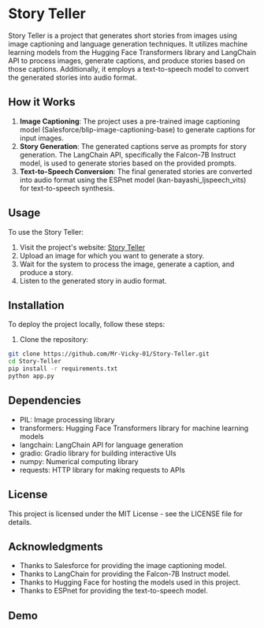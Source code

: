 # Story Teller

Story Teller is a project that generates short stories from images using image captioning and language generation techniques. It utilizes machine learning models from the Hugging Face Transformers library and LangChain API to process images, generate captions, and produce stories based on those captions. Additionally, it employs a text-to-speech model to convert the generated stories into audio format.

## How it Works

1. **Image Captioning**: The project uses a pre-trained image captioning model (Salesforce/blip-image-captioning-base) to generate captions for input images.
2. **Story Generation**: The generated captions serve as prompts for story generation. The LangChain API, specifically the Falcon-7B Instruct model, is used to generate stories based on the provided prompts.
3. **Text-to-Speech Conversion**: The final generated stories are converted into audio format using the ESPnet model (kan-bayashi_ljspeech_vits) for text-to-speech synthesis.

## Usage

To use the Story Teller:

1. Visit the project's website: [Story Teller](https://huggingface.co/spaces/Mr-Vicky-01/Story_teller)
2. Upload an image for which you want to generate a story.
3. Wait for the system to process the image, generate a caption, and produce a story.
4. Listen to the generated story in audio format.

## Installation

To deploy the project locally, follow these steps:

1. Clone the repository:

```bash
git clone https://github.com/Mr-Vicky-01/Story-Teller.git
cd Story-Teller
pip install -r requirements.txt
python app.py
```

## Dependencies

- PIL: Image processing library
- transformers: Hugging Face Transformers library for machine learning models
- langchain: LangChain API for language generation
- gradio: Gradio library for building interactive UIs
- numpy: Numerical computing library
- requests: HTTP library for making requests to APIs

## License

This project is licensed under the MIT License - see the LICENSE file for details.

## Acknowledgments

- Thanks to Salesforce for providing the image captioning model.
- Thanks to LangChain for providing the Falcon-7B Instruct model.
- Thanks to Hugging Face for hosting the models used in this project.
- Thanks to ESPnet for providing the text-to-speech model.

## Demo
